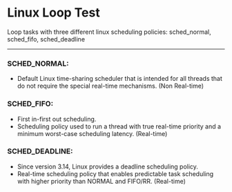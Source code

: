# Linux Loop Test

Loop tasks with three different linux scheduling policies: sched_normal, sched_fifo, sched_deadline

---

### SCHED_NORMAL:
+ Default Linux time-sharing scheduler that is intended for all threads that do not require the special real-time mechanisms. (Non Real-time)

### SCHED_FIFO:
+ First in-first out scheduling.
+ Scheduling policy used to run a thread with true real-time priority and a minimum worst-case scheduling latency. (Real-time)

### SCHED_DEADLINE:
+ Since version 3.14, Linux provides a deadline scheduling policy.
+ Real-time scheduling policy that enables predictable task scheduling with higher priority than NORMAL and FIFO/RR. (Real-time)
